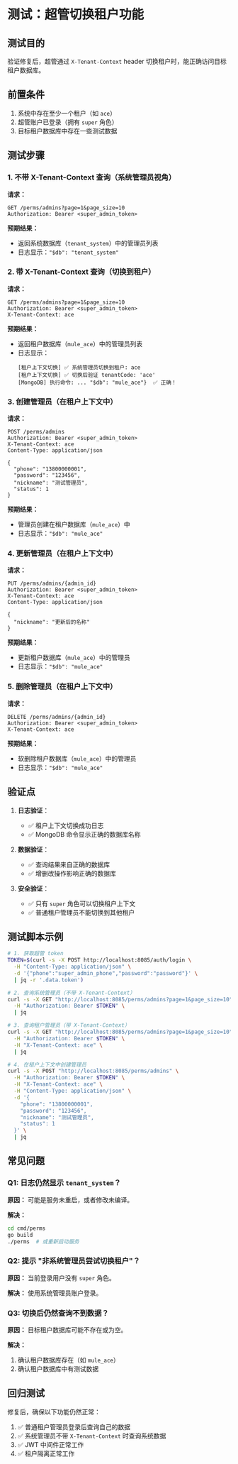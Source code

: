 # 测试：超管切换租户功能

## 测试目的

验证修复后，超管通过 `X-Tenant-Context` header 切换租户时，能正确访问目标租户数据库。

## 前置条件

1. 系统中存在至少一个租户（如 `ace`）
2. 超管账户已登录（拥有 `super` 角色）
3. 目标租户数据库中存在一些测试数据

## 测试步骤

### 1. 不带 X-Tenant-Context 查询（系统管理员视角）

**请求：**
```http
GET /perms/admins?page=1&page_size=10
Authorization: Bearer <super_admin_token>
```

**预期结果：**
- 返回系统数据库（`tenant_system`）中的管理员列表
- 日志显示：`"$db": "tenant_system"`

### 2. 带 X-Tenant-Context 查询（切换到租户）

**请求：**
```http
GET /perms/admins?page=1&page_size=10
Authorization: Bearer <super_admin_token>
X-Tenant-Context: ace
```

**预期结果：**
- 返回租户数据库（`mule_ace`）中的管理员列表
- 日志显示：
  ```
  [租户上下文切换] ✅ 系统管理员切换到租户: ace
  [租户上下文切换] ✅ 切换后验证 tenantCode: 'ace'
  [MongoDB] 执行命令: ... "$db": "mule_ace"}  ✅ 正确！
  ```

### 3. 创建管理员（在租户上下文中）

**请求：**
```http
POST /perms/admins
Authorization: Bearer <super_admin_token>
X-Tenant-Context: ace
Content-Type: application/json

{
  "phone": "13800000001",
  "password": "123456",
  "nickname": "测试管理员",
  "status": 1
}
```

**预期结果：**
- 管理员创建在租户数据库（`mule_ace`）中
- 日志显示：`"$db": "mule_ace"`

### 4. 更新管理员（在租户上下文中）

**请求：**
```http
PUT /perms/admins/{admin_id}
Authorization: Bearer <super_admin_token>
X-Tenant-Context: ace
Content-Type: application/json

{
  "nickname": "更新后的名称"
}
```

**预期结果：**
- 更新租户数据库（`mule_ace`）中的管理员
- 日志显示：`"$db": "mule_ace"`

### 5. 删除管理员（在租户上下文中）

**请求：**
```http
DELETE /perms/admins/{admin_id}
Authorization: Bearer <super_admin_token>
X-Tenant-Context: ace
```

**预期结果：**
- 软删除租户数据库（`mule_ace`）中的管理员
- 日志显示：`"$db": "mule_ace"`

## 验证点

1. **日志验证**：
   - ✅ 租户上下文切换成功日志
   - ✅ MongoDB 命令显示正确的数据库名称

2. **数据验证**：
   - ✅ 查询结果来自正确的数据库
   - ✅ 增删改操作影响正确的数据库

3. **安全验证**：
   - ✅ 只有 `super` 角色可以切换租户上下文
   - ✅ 普通租户管理员不能切换到其他租户

## 测试脚本示例

```bash
# 1. 获取超管 token
TOKEN=$(curl -s -X POST http://localhost:8085/auth/login \
  -H "Content-Type: application/json" \
  -d '{"phone":"super_admin_phone","password":"password"}' \
  | jq -r '.data.token')

# 2. 查询系统管理员（不带 X-Tenant-Context）
curl -s -X GET "http://localhost:8085/perms/admins?page=1&page_size=10" \
  -H "Authorization: Bearer $TOKEN" \
  | jq

# 3. 查询租户管理员（带 X-Tenant-Context）
curl -s -X GET "http://localhost:8085/perms/admins?page=1&page_size=10" \
  -H "Authorization: Bearer $TOKEN" \
  -H "X-Tenant-Context: ace" \
  | jq

# 4. 在租户上下文中创建管理员
curl -s -X POST "http://localhost:8085/perms/admins" \
  -H "Authorization: Bearer $TOKEN" \
  -H "X-Tenant-Context: ace" \
  -H "Content-Type: application/json" \
  -d '{
    "phone": "13800000001",
    "password": "123456",
    "nickname": "测试管理员",
    "status": 1
  }' \
  | jq
```

## 常见问题

### Q1: 日志仍然显示 `tenant_system`？

**原因：** 可能是服务未重启，或者修改未编译。

**解决：**
```bash
cd cmd/perms
go build
./perms  # 或重新启动服务
```

### Q2: 提示 "非系统管理员尝试切换租户"？

**原因：** 当前登录用户没有 `super` 角色。

**解决：** 使用系统管理员账户登录。

### Q3: 切换后仍然查询不到数据？

**原因：** 目标租户数据库可能不存在或为空。

**解决：**
1. 确认租户数据库存在（如 `mule_ace`）
2. 确认租户数据库中有测试数据

## 回归测试

修复后，确保以下功能仍然正常：

1. ✅ 普通租户管理员登录后查询自己的数据
2. ✅ 系统管理员不带 `X-Tenant-Context` 时查询系统数据
3. ✅ JWT 中间件正常工作
4. ✅ 租户隔离正常工作

